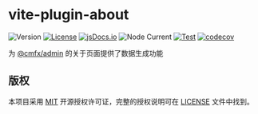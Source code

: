 # vite-plugin-about

![Version](https://img.shields.io/github/v/tag/issue9/cmfx?label=version)
[![License](https://img.shields.io/github/license/issue9/cmfx)](https://opensource.org/licenses/MIT)
[![jsDocs.io](https://img.shields.io/badge/jsDocs.io-reference-blue)](https://www.jsdocs.io/package/@cmfx/vite-plugin-about)
![Node Current](https://img.shields.io/node/v/%40cmfx%2Fvite-plugin-about)
[![Test](https://github.com/issue9/cmfx/actions/workflows/test.yml/badge.svg)](https://github.com/issue9/cmfx/actions/workflows/test.yml)
[![codecov](https://codecov.io/gh/issue9/cmfx/graph/badge.svg?token=D5y3FOJk8A)](https://codecov.io/gh/issue9/cmfx)

为 [@cmfx/admin](https://www.jsdocs.io/package/@cmfx/admin) 的关于页面提供了数据生成功能

## 版权

本项目采用 [MIT](https://opensource.org/licenses/MIT) 开源授权许可证，完整的授权说明可在 [LICENSE](https://github.com/issue9/cmfx/blob/master/LICENSE) 文件中找到。
